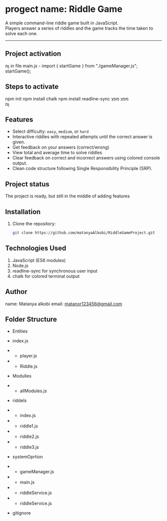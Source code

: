 # progect name: Riddle Game

A simple command-line riddle game built in JavaScript.  
Players answer a series of riddles and the game tracks the time taken to solve each one.

---

## Project activation
ןמ
in file main.js -
import { startGame } from "./gameManager.js";
startGame();

## Steps to activate
npm init
npm install chalk
npm install readline-sync
מפצ
מפצ  
ןמ 
## Features

- Select difficulty: `easy`, `medium`, or `hard`
 - Interactive riddles with repeated attempts until the correct answer is given.
- Get feedback on your answers (correct/wrong)
- View total and average time to solve riddles
- Clear feedback on correct and incorrect answers using colored console output.
- Clean code structure following Single Responsibility Principle (SRP).


## Project status
The project is ready, but still in the middle of adding features


## Installation

1. Clone the repository:
   ```bash
   git clone https://github.com/matanyaAlkobi/RiddleGameProject.git


## Technologies Used
1. JavaScript (ES6 modules)
2. Node.js
3. readline-sync for synchronous user input
4. chalk for colored terminal output

## Author
name: Matanya alkobi
email:  matanor123456@gmail.com

## Folder Structure

- Entities
 - index.js
- - player.js
- - Riddle.js

- Modulles
- - allModules.js

- riddels
- - index.js
- - riddle1.js
- - riddle2.js
- - riddle3.js
 
- systemOprtion
- - gameManager.js
- - main.js
- - riddleService.js
- - riddleService.js

- gitignore



